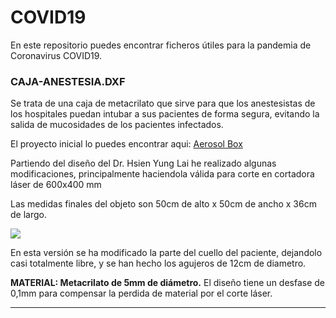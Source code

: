 # COVID19

En este repositorio puedes encontrar ficheros útiles para la pandemia de Coronavirus COVID19.

### CAJA-ANESTESIA.DXF

Se trata de una caja de metacrilato que sirve para que los anestesistas de los hospitales puedan intubar a sus pacientes de forma segura, evitando la salida de mucosidades de los pacientes infectados.

El proyecto inicial lo puedes encontrar aqui: [Aerosol Box](https://sites.google.com/view/aerosolbox/design)

Partiendo del diseño del Dr. Hsien Yung Lai he realizado algunas modificaciones, principalmente haciendola válida para corte en cortadora láser de 600x400 mm

Las medidas finales del objeto son 50cm de alto x 50cm de ancho x 36cm de largo.

![](https://i.imgur.com/QYDQuVs.jpg)

En esta versión se ha modificado la parte del cuello del paciente, dejandolo casi totalmente libre, y se han hecho los agujeros de 12cm de diametro.

**MATERIAL: Metacrilato de 5mm de diámetro.**
El diseño tiene un desfase de 0,1mm para compensar la perdida de material por el corte láser.




---
